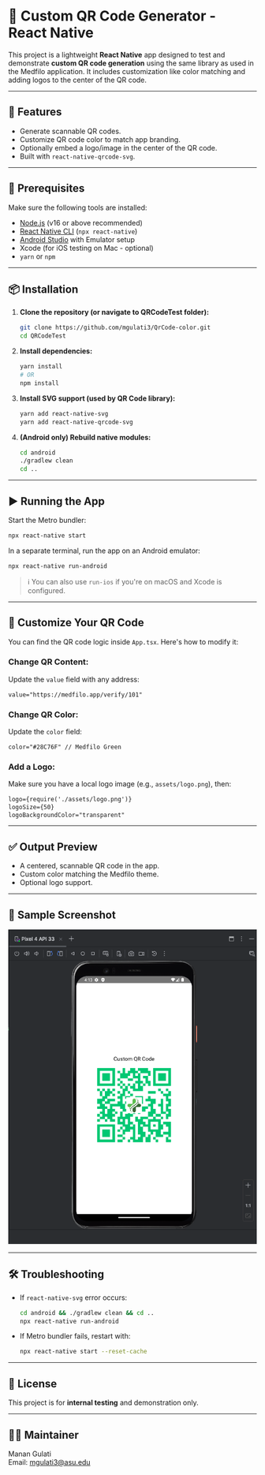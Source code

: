 # 📱 Custom QR Code Generator - React Native

This project is a lightweight **React Native** app designed to test and demonstrate **custom QR code generation** using the same library as used in the Medfilo application. It includes customization like color matching and adding logos to the center of the QR code.

---

## 🚀 Features

- Generate scannable QR codes.
- Customize QR code color to match app branding.
- Optionally embed a logo/image in the center of the QR code.
- Built with `react-native-qrcode-svg`.

---

## 🧱 Prerequisites

Make sure the following tools are installed:

- [Node.js](https://nodejs.org/) (v16 or above recommended)
- [React Native CLI](https://reactnative.dev/docs/environment-setup) (`npx react-native`)
- [Android Studio](https://developer.android.com/studio) with Emulator setup
- Xcode (for iOS testing on Mac - optional)
- `yarn` or `npm`

---

## 📦 Installation

1. **Clone the repository (or navigate to QRCodeTest folder):**
   ```bash
   git clone https://github.com/mgulati3/QrCode-color.git
   cd QRCodeTest
   ```

2. **Install dependencies:**
   ```bash
   yarn install
   # OR
   npm install
   ```

3. **Install SVG support (used by QR Code library):**
   ```bash
   yarn add react-native-svg
   yarn add react-native-qrcode-svg
   ```

4. **(Android only) Rebuild native modules:**
   ```bash
   cd android
   ./gradlew clean
   cd ..
   ```

---

## ▶️ Running the App

Start the Metro bundler:

```bash
npx react-native start
```

In a separate terminal, run the app on an Android emulator:

```bash
npx react-native run-android
```

> ℹ️ You can also use `run-ios` if you're on macOS and Xcode is configured.

---

## 🎨 Customize Your QR Code

You can find the QR code logic inside `App.tsx`. Here's how to modify it:

### Change QR Content:
Update the `value` field with any address:
```tsx
value="https://medfilo.app/verify/101"
```

### Change QR Color:
Update the `color` field:
```tsx
color="#28C76F" // Medfilo Green
```

### Add a Logo:
Make sure you have a local logo image (e.g., `assets/logo.png`), then:

```tsx
logo={require('./assets/logo.png')}
logoSize={50}
logoBackgroundColor="transparent"
```

---

## ✅ Output Preview

- A centered, scannable QR code in the app.
- Custom color matching the Medfilo theme.
- Optional logo support.

---

## 📸 Sample Screenshot

![QR Code Example](./docs/screenshot.png)

---

## 🛠️ Troubleshooting

- If `react-native-svg` error occurs:
  ```bash
  cd android && ./gradlew clean && cd ..
  npx react-native run-android
  ```

- If Metro bundler fails, restart with:
  ```bash
  npx react-native start --reset-cache
  ```

---

## 📄 License

This project is for **internal testing** and demonstration only.

---

## 🧑‍💻 Maintainer

Manan Gulati  
Email: mgulati3@asu.edu
